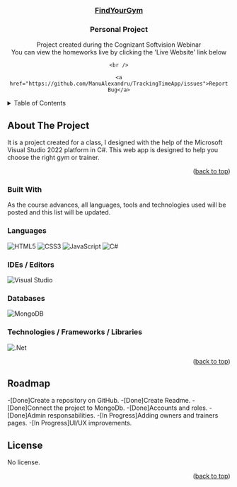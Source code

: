 <div id="top"></div>
<br />
<div align="center">
  <a href="#">
    <h3>FindYourGym</h3>
  </a>

  <h3 align="center">Personal Project</h3>

  <p align="center">
    Project created during the Cognizant Softvision Webinar<br />
    You can view the homeworks live by clicking the 'Live Website' link below
   
    <br />
    
    <a href="https://github.com/ManuAlexandru/TrackingTimeApp/issues">Report Bug</a>
  </p>
</div>

<!-- TABLE OF CONTENTS -->
<details>
  <summary>Table of Contents</summary>
  <ol>
    <li><a href="#about-the-project">About The Project</a></li>
    <li><a href="#built-with">Built With</a></li>
    <li>
      <a href="#roadmap">Roadmap</a>
    </li>
    <li><a href="#license">License</a></li>
    <li><a href="#contact">Contact</a></li>
    <li><a href="#deployment">Deployment</a></li>
  </ol>
</details>

<!-- ABOUT THE PROJECT -->

## About The Project
It is a project created for a class, I designed with the help of the Microsoft Visual Studio 2022 platform in C#. 
This web app is designed to help you choose the right gym or trainer.


<p align="right">(<a href="#top">back to top</a>)</p>

### Built With

As the course advances, all languages, tools and technologies used will be posted and this list will be updated.

### Languages

![HTML5](https://img.shields.io/badge/html5-%23E34F26.svg?style=for-the-badge&logo=html5&logoColor=white)
![CSS3](https://img.shields.io/badge/css3-%231572B6.svg?style=for-the-badge&logo=css3&logoColor=white)
![JavaScript](https://img.shields.io/badge/javascript-%23323330.svg?style=for-the-badge&logo=javascript&logoColor=%23F7DF1E)
![C#](https://img.shields.io/badge/c%23-%23239120.svg?style=for-the-badge&logo=c-sharp&logoColor=white)
### IDEs / Editors

![Visual Studio](https://img.shields.io/badge/Visual%20Studio-5C2D91.svg?style=for-the-badge&logo=visual-studio&logoColor=white)
### Databases
![MongoDB](https://img.shields.io/badge/MongoDB-%234ea94b.svg?style=for-the-badge&logo=mongodb&logoColor=white)

### Technologies / Frameworks / Libraries
![.Net](https://img.shields.io/badge/.NET-5C2D91?style=for-the-badge&logo=.net&logoColor=white)

<p align="right">(<a href="#top">back to top</a>)</p>

<!-- ROADMAP -->

## Roadmap
-[Done]Create a repository on GitHub.
-[Done]Create Readme.
-[Done]Connect the project to MongoDb.
-[Done]Accounts and roles.
-[Done]Admin responsabilities.
-[In Progress]Adding owners and trainers pages.
-[In Progress]UI/UX improvements.



<!-- LICENSE -->

## License

No license.

<p align="right">(<a href="#top">back to top</a>)</p>

